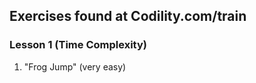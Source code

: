 Exercises found at Codility.com/train
-------------------------------------

### Lesson 1 (Time Complexity)
1. "Frog Jump" (very easy)
